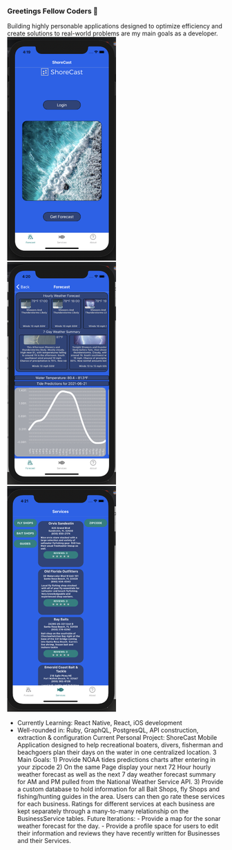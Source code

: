 ### Greetings Fellow Coders 👋

Building highly personable applications designed to optimize efficiency and create solutions to real-world problems are my main goals as a developer.
</br>
<img src="/Screen Shot 2021-06-21 at 4.19.07 PM.png" width=50% height=50%>
<img src="/Screen Shot 2021-06-21 at 4.20.32 PM.png" width=50% height=50%>
<img src="/Screen Shot 2021-06-21 at 4.21.12 PM.png" width=50% height=50%>
</br>
- Currently Learning: React Native, React, iOS development
- Well-rounded in: Ruby, GraphQL, PostgresQL, API construction, extraction & configuration
Current Personal Project: ShoreCast
Mobile Application designed to help recreational boaters, divers, fisherman and beachgoers plan their days on the water in one centralized location.
3 Main Goals: 1) Provide NOAA tides predictions charts after entering in your zipcode
              2) On the same Page display your next 72 Hour hourly weather forecast as well as the next 7 day weather forecast summary for AM and PM pulled                  from the National Weather Service API.
              3) Provide a custom database to hold information for all Bait Shops, fly Shops and fishing/hunting guides in the area. Users can then go rate                  these services for each business. Ratings for different services at each business are kept separately through a many-to-many relationship                  on the BusinessService tables.
Future Iterations: 
        - Provide a map for the sonar weather forecast for the day.
        - Provide a profile space for users to edit their information and reviews they have recently written for Businesses and their Services.
           
                  

